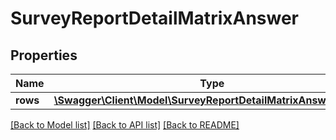 # SurveyReportDetailMatrixAnswer

## Properties
Name | Type | Description | Notes
------------ | ------------- | ------------- | -------------
**rows** | [**\Swagger\Client\Model\SurveyReportDetailMatrixAnswerRows[]**](SurveyReportDetailMatrixAnswerRows.md) |  | 

[[Back to Model list]](../README.md#documentation-for-models) [[Back to API list]](../README.md#documentation-for-api-endpoints) [[Back to README]](../README.md)


